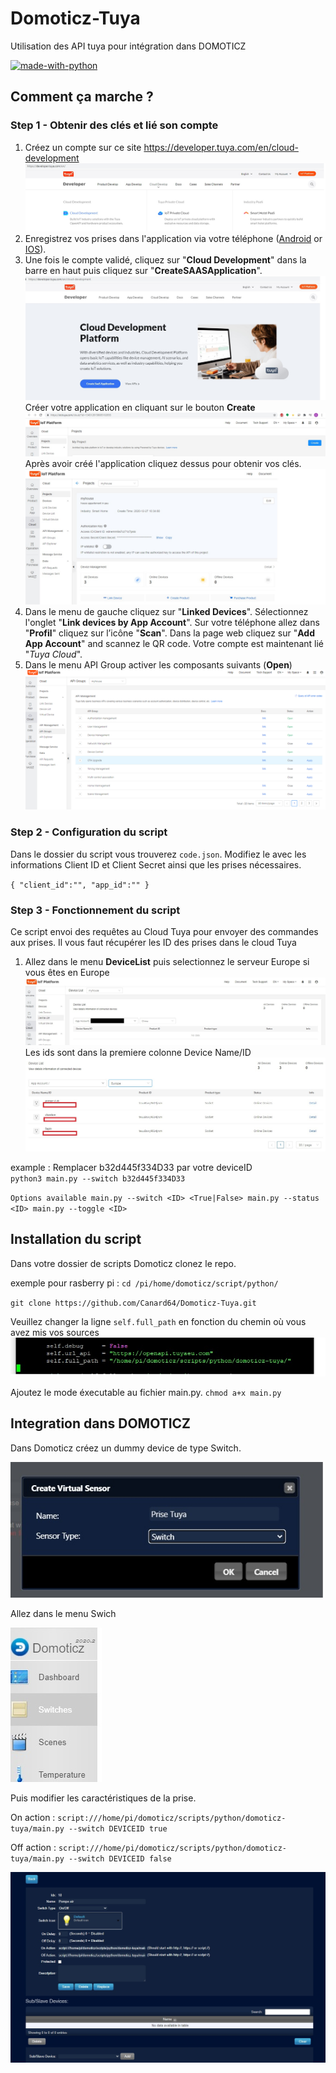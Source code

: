 # Domoticz-Tuya
Utilisation des API tuya pour intégration dans DOMOTICZ

[![made-with-python](https://img.shields.io/badge/Made%20with-Python-1f425f.svg)](https://www.python.org/)


## Comment ça marche ?
### Step 1 - Obtenir des clés et lié son compte

1. Créez un compte sur ce site https://developer.tuya.com/en/cloud-development 
![Get Ids](img/CloudDev.jpg)
2. Enregistrez vos prises dans l'application via votre téléphone  ([Android](https://play.google.com/store/apps/details?id=com.tuya.smart&hl=fr) or [IOS](https://apps.apple.com/fr/app/tuyasmart/id1034649547)). 
3. Une fois le compte validé, cliquez sur "**Cloud Development**" dans la barre en haut puis cliquez sur  "**CreateSAASApplication**". 
![Get Ids](img/CreateSAASApp.jpg)
Créer votre application en cliquant sur le bouton **Create**
![Get Ids](img/CreateSAASApp-btn.jpg)
Après avoir créé l'application cliquez dessus pour obtenir vos clés.
![Get Ids](img/ClientID-Secret.jpg)
4. Dans le menu de gauche cliquez sur "**Linked Devices**". Sélectionnez l'onglet "**Link devices by App Account**". 
Sur votre téléphone allez dans  "**Profil**" cliquez sur l’icône  "**Scan**". 
Dans la page web cliquez sur  "**Add App Account**" and scannez le QR code. Votre compte est maintenant lié "_Tuya Cloud_".
5. Dans le menu API Group activer les composants suivants (**Open**)
![Get Ids](img/API-Group.png)

### Step 2 - Configuration du script
Dans le dossier du script vous trouverez `code.json`. Modifiez le avec les informations Client ID et Client Secret ainsi que les prises nécessaires.

`{
   "client_id":"",
   "app_id":""
}`


### Step 3 - Fonctionnement du script
Ce script envoi des requêtes au Cloud Tuya pour envoyer des commandes aux prises. 
Il vous faut récupérer les ID des prises dans le cloud Tuya

1. Allez dans le menu **DeviceList** puis selectionnez le serveur Europe si vous êtes en Europe
![Get Ids](img/ListDevices.jpg)
Les ids sont dans la premiere colonne Device Name/ID
![Get Ids](img/ListDevices2.jpg)

example : Remplacer b32d445f334D33 par votre deviceID  
`python3 main.py --switch b32d445f334D33`

`Options available
main.py --switch <ID> <True|False>
main.py --status <ID>
main.py --toggle <ID>`


## Installation du script

Dans votre dossier de scripts Domoticz clonez le repo. 

exemple pour rasberry pi : `cd /pi/home/domoticz/script/python/`

`git clone https://github.com/Canard64/Domoticz-Tuya.git `

Veuillez changer la ligne `self.full_path` en fonction du chemin où vous avez mis vos sources
![Get Ids](img/FullPath.jpg)

Ajoutez le mode éxecutable au fichier main.py.
`chmod a+x main.py`

## Integration dans DOMOTICZ

Dans Domoticz créez un dummy device de type Switch.

![Get Ids](img/DomoCreate.jpg)

Allez dans le menu Swich 

![Get Ids](img/DomoMenuSwitch.jpg)

Puis modifier les caractéristiques de la prise.

On action : 
`script:///home/pi/domoticz/scripts/python/domoticz-tuya/main.py --switch DEVICEID true`

Off action : 
`script:///home/pi/domoticz/scripts/python/domoticz-tuya/main.py --switch DEVICEID false`

![Get Ids](img/DomoFin.jpg)





